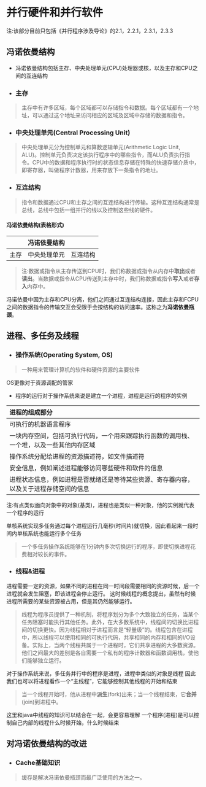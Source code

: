 # **并行硬件和并行软件**

注:该部分目前只包括《并行程序涉及导论》的2.1，2.2.1，2.3.1，2.3.3

## **冯诺依曼结构**
- 冯诺依曼结构包括主存、中央处理单元(CPU)处理器或核，以及主存和CPU之间的互连结构

- ### **主存**
> 主存中有许多区域，每个区域都可以存储指令和数据。每个区域都有一个地址，可以通过这个地址来访问相应的区域及区域中存储的数据和指令。

- ### **中央处理单元(Central Processing Unit)**
> 中央处理单元分为控制单元和算数逻辑单元(Arithmetic Logic Unit, ALU)。控制单元负责决定该执行程序中的哪些指令，而ALU负责执行指令。CPU中的数据和程序执行时的状态信息存储在特殊的快速存储介质中，即寄存器，叫做程序计数器，用来存放下一条指令的地址。

- ### **互连结构**
> 指令和数据通过CPU和主存之间的互连结构进行传输。这种互连结构通常是总线，总线中包括一组并行的线以及控制这些线的硬件。

#### 冯诺依曼结构(表格形式)

| | 冯诺依曼结构 | |
|-|:-----------:|-|
|主存|中央处理单元|互连结构|

> 注:数据或指令从主存传送到CPU时，我们称数据或指令从内存中**取出**或者**读出**。当数据或指令从CPU传送到主存中时，我们称数据或指令**写入**或者**存入**内存中。

冯诺依曼中因为主存和CPU分离，他们之间通过互连结构连接，因此主存和FCPU之间的数据指令的传输交互会受限于会按结构的访问速率。这称之为**冯诺依曼瓶颈**。

## **进程、多任务及线程**

- ### **操作系统(Operating System, OS)**
> 一种用来管理计算机的软件和硬件资源的主要软件

OS更像对于资源调配的管家

- 程序的运行对于操作系统来说是建立一个进程，进程是运行的程序的实例

| 进程的组成部分 |
|:----------|
|可执行的机器语言程序|
|一块内存空间，包括可执行代码，一个用来跟踪执行函数的调用栈、一个堆，以及一些其他内存区域|
|操作系统分配给进程的资源描述符，如文件描述符|
|安全信息，例如阐述进程能够访问哪些硬件和软件的信息|
|进程状态信息，例如进程是否就绪还是等待某些资源、寄存器内容，以及关于进程存储空间的信息|

注:有点类似面向对象中的对象(基类)，进程也是类似一种对象，他的实例就代表一个程序的运行

单核系统实现多任务通过每个进程运行几毫秒(时间片)就切换，因此看起来一段时间内单核系统也能运行多个任务

> 一个多任务操作系统能够在1分钟内多次切换运行的程序，即使切换进程花费相对较长的事件。

- ### **线程&进程**
进程需要一定的资源，如果不同的进程在同一时间段需要相同的资源时候，后一个进程就会发生阻塞，即该进程会停止运行。
这时候线程的概念提出，虽然有时候进程所需要的某些资源被占用，但是其仍然能够运行。
> 线程为程序员提供了一种机制，将程序划分为多个大致独立的任务，当某个任务阻塞时能执行其他任务。此外，在大多数系统中，线程间的切换比进程间的切换更快。因为线程相对于进程而言是“轻量级”的。线程包含在进程中，所以线程可以使用相同的可执行代码，共享相同的内存和相同的I/O设备。实际上，当两个线程共属于一个进程时，它们共享进程的大多数资源。他们之间最大的差别是各自需要一个私有的程序计数器和函数调用栈，使他们能够独立运行。

对于操作系统来说，多任务并行中的程序是进程，进程中类似的对象是线程
因此我们也可以将进程看作一个“主线程”，它能够控制其他线程的开始和结束

> 当一个线程开始时，他从进程中**派生**(fork)出来；当一个线程结束，它**合并**(join)到进程中。

这里和java中线程的知识可以结合在一起，会更容易理解
一个程序(进程)是可以控制自己内部的线程什么时候开始，什么时候结束

## **对冯诺依曼结构的改进**

- ### **Cache基础知识**
> 缓存是解决冯诺依曼瓶颈而最广泛使用的方法之一。
